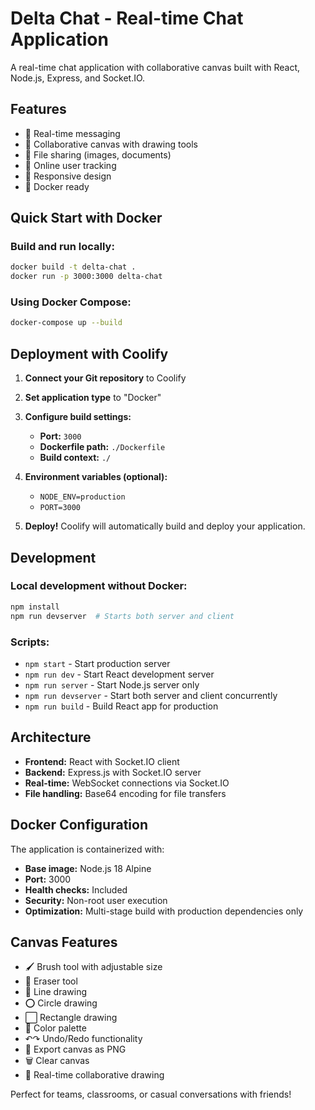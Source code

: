 # Delta Chat - Real-time Chat Application

A real-time chat application with collaborative canvas built with React, Node.js, Express, and Socket.IO.

## Features

- 🚀 Real-time messaging
- 🎨 Collaborative canvas with drawing tools
- 📁 File sharing (images, documents)
- 👥 Online user tracking
- 📱 Responsive design
- 🐳 Docker ready

## Quick Start with Docker

### Build and run locally:
```bash
docker build -t delta-chat .
docker run -p 3000:3000 delta-chat
```

### Using Docker Compose:
```bash
docker-compose up --build
```

## Deployment with Coolify

1. **Connect your Git repository** to Coolify
2. **Set application type** to "Docker"
3. **Configure build settings:**
   - **Port:** `3000`
   - **Dockerfile path:** `./Dockerfile`
   - **Build context:** `./`

4. **Environment variables (optional):**
   - `NODE_ENV=production`
   - `PORT=3000`

5. **Deploy!** Coolify will automatically build and deploy your application.

## Development

### Local development without Docker:
```bash
npm install
npm run devserver  # Starts both server and client
```

### Scripts:
- `npm start` - Start production server
- `npm run dev` - Start React development server
- `npm run server` - Start Node.js server only
- `npm run devserver` - Start both server and client concurrently
- `npm run build` - Build React app for production

## Architecture

- **Frontend:** React with Socket.IO client
- **Backend:** Express.js with Socket.IO server
- **Real-time:** WebSocket connections via Socket.IO
- **File handling:** Base64 encoding for file transfers

## Docker Configuration

The application is containerized with:
- **Base image:** Node.js 18 Alpine
- **Port:** 3000
- **Health checks:** Included
- **Security:** Non-root user execution
- **Optimization:** Multi-stage build with production dependencies only

## Canvas Features

- 🖌️ Brush tool with adjustable size
- 🧽 Eraser tool
- 📏 Line drawing
- ⭕ Circle drawing
- ⬜ Rectangle drawing
- 🎨 Color palette
- ↶↷ Undo/Redo functionality
- 💾 Export canvas as PNG
- 🗑️ Clear canvas
- 👥 Real-time collaborative drawing

Perfect for teams, classrooms, or casual conversations with friends!
